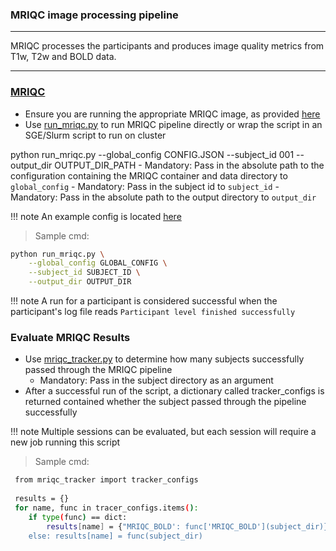 ### MRIQC image processing pipeline

---

MRIQC processes the participants and produces image quality metrics from T1w, T2w and BOLD data.

---


### [MRIQC](https://mriqc.readthedocs.io/en/latest/)
- Ensure you are running the appropriate MRIQC image, as provided [here](https://github.com/neurodatascience/mr_proc/blob/main/workflow/proc_pipe/mriqc/Dockerfile)
- Use [run_mriqc.py](https://github.com/neurodatascience/mr_proc/tree/main/workflow/proc_pipe/mriqc) to run MRIQC pipeline directly or wrap the script in an SGE/Slurm script to run on cluster

python run_mriqc.py --global_config CONFIG.JSON --subject_id 001 --output_dir OUTPUT_DIR_PATH
	- Mandatory: Pass in the absolute path to the configuration containing the MRIQC container and data directory to `global_config`
	- Mandatory: Pass in the subject id to `subject_id`
	- Mandatory: Pass in the absolute path to the output directory to `output_dir`
	
!!! note
	An example config is located [here](https://github.com/neurodatascience/mr_proc/blob/main/sample_global_configs.json)

> Sample cmd:
```bash
python run_mriqc.py \
 	--global_config GLOBAL_CONFIG \
 	--subject_id SUBJECT_ID \
 	--output_dir OUTPUT_DIR
```

!!! note
	A run for a participant is considered successful when the participant's log file reads `Participant level finished successfully`

### Evaluate MRIQC Results
- Use [mriqc_tracker.py](https://github.com/neurodatascience/mr_proc/blob/main/trackers/mriqc_tracker.py) to determine how many subjects successfully passed through the MRIQC pipeline
	- Mandatory: Pass in the subject directory as an argument
- After a successful run of the script, a dictionary called tracker_configs is returned contained whether the subject passed through the pipeline successfully

!!! note
	Multiple sessions can be evaluated, but each session will require a new job running this script

> Sample cmd:
```bash
 from mriqc_tracker import tracker_configs 
 
 results = {}
 for name, func in tracer_configs.items():
 	if type(func) == dict:
 		results[name] = {"MRIQC_BOLD': func['MRIQC_BOLD'](subject_dir)}
 	else: results[name] = func(subject_dir)
```
